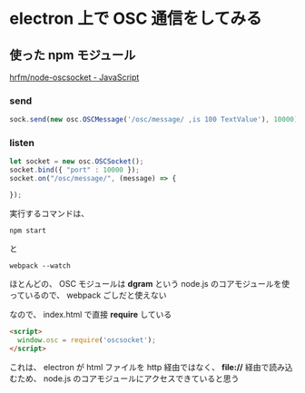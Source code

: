 # electron 上で OSC 通信をしてみる

## 使った npm モジュール

[hrfm/node-oscsocket - JavaScript](https://github.com/hrfm/node-oscsocket)

### send

```javascript
sock.send(new osc.OSCMessage('/osc/message/ ,is 100 TextValue'), 10000);
```

### listen

```javascript
let socket = new osc.OSCSocket();
socket.bind({ "port" : 10000 });
socket.on("/osc/message/", (message) => {

});
```


実行するコマンドは、

    npm start
    
と

    webpack --watch
    
    
ほとんどの、 OSC モジュールは **dgram** という node.js のコアモジュールを使っているので、 webpack ごしだと使えない

なので、 index.html で直接 **require** している

```html
<script>
  window.osc = require('oscsocket');
</script>
```

これは、 electron が html ファイルを http 経由ではなく、 **file://** 経由で読み込むため、 node.js のコアモジュールにアクセスできていると思う
